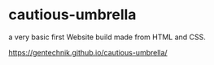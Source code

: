 # cautious-umbrella
a very basic first Website build made from HTML and CSS.

https://gentechnik.github.io/cautious-umbrella/

